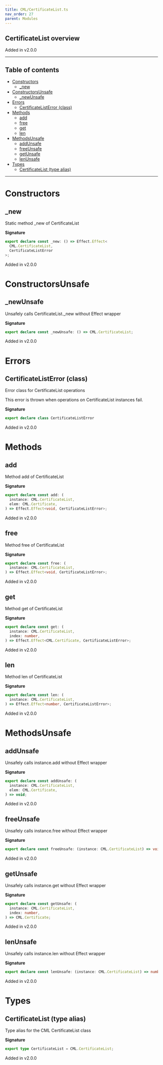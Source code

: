 ```yaml
---
title: CML/CertificateList.ts
nav_order: 27
parent: Modules
---
```


## CertificateList overview

Added in v2.0.0

---

<h2 class="text-delta">Table of contents</h2>

- [Constructors](#constructors)
  - [\_new](#_new)
- [ConstructorsUnsafe](#constructorsunsafe)
  - [\_newUnsafe](#_newunsafe)
- [Errors](#errors)
  - [CertificateListError (class)](#certificatelisterror-class)
- [Methods](#methods)
  - [add](#add)
  - [free](#free)
  - [get](#get)
  - [len](#len)
- [MethodsUnsafe](#methodsunsafe)
  - [addUnsafe](#addunsafe)
  - [freeUnsafe](#freeunsafe)
  - [getUnsafe](#getunsafe)
  - [lenUnsafe](#lenunsafe)
- [Types](#types)
  - [CertificateList (type alias)](#certificatelist-type-alias)

---

# Constructors

## \_new

Static method \_new of CertificateList

**Signature**

```ts
export declare const _new: () => Effect.Effect<
  CML.CertificateList,
  CertificateListError
>;
```

Added in v2.0.0

# ConstructorsUnsafe

## \_newUnsafe

Unsafely calls CertificateList.\_new without Effect wrapper

**Signature**

```ts
export declare const _newUnsafe: () => CML.CertificateList;
```

Added in v2.0.0

# Errors

## CertificateListError (class)

Error class for CertificateList operations

This error is thrown when operations on CertificateList instances fail.

**Signature**

```ts
export declare class CertificateListError
```

Added in v2.0.0

# Methods

## add

Method add of CertificateList

**Signature**

```ts
export declare const add: (
  instance: CML.CertificateList,
  elem: CML.Certificate,
) => Effect.Effect<void, CertificateListError>;
```

Added in v2.0.0

## free

Method free of CertificateList

**Signature**

```ts
export declare const free: (
  instance: CML.CertificateList,
) => Effect.Effect<void, CertificateListError>;
```

Added in v2.0.0

## get

Method get of CertificateList

**Signature**

```ts
export declare const get: (
  instance: CML.CertificateList,
  index: number,
) => Effect.Effect<CML.Certificate, CertificateListError>;
```

Added in v2.0.0

## len

Method len of CertificateList

**Signature**

```ts
export declare const len: (
  instance: CML.CertificateList,
) => Effect.Effect<number, CertificateListError>;
```

Added in v2.0.0

# MethodsUnsafe

## addUnsafe

Unsafely calls instance.add without Effect wrapper

**Signature**

```ts
export declare const addUnsafe: (
  instance: CML.CertificateList,
  elem: CML.Certificate,
) => void;
```

Added in v2.0.0

## freeUnsafe

Unsafely calls instance.free without Effect wrapper

**Signature**

```ts
export declare const freeUnsafe: (instance: CML.CertificateList) => void;
```

Added in v2.0.0

## getUnsafe

Unsafely calls instance.get without Effect wrapper

**Signature**

```ts
export declare const getUnsafe: (
  instance: CML.CertificateList,
  index: number,
) => CML.Certificate;
```

Added in v2.0.0

## lenUnsafe

Unsafely calls instance.len without Effect wrapper

**Signature**

```ts
export declare const lenUnsafe: (instance: CML.CertificateList) => number;
```

Added in v2.0.0

# Types

## CertificateList (type alias)

Type alias for the CML CertificateList class

**Signature**

```ts
export type CertificateList = CML.CertificateList;
```

Added in v2.0.0
